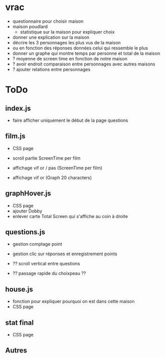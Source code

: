 # vrac
- questionnaire pour choisir maison
- maison poudlard
  - statistique sur la maison pour expliquer choix
- donner une explication sur la maison
- décrire les 3 personnages les plus vus de la maison
 - ou en fonction des réponses données celui qui ressemble le plus
- donner un graphe qui montre temps par personne et total de la maison
- ? moyenne de screen time en fonction de notre maison
- ? avoir endroit comparaison entre personnages avec autres maisons
- ? ajouter relations entre personnages

# ToDo
## index.js
- faire afficher uniquement le début de la page questions

## film.js
- CSS page
- scroll partie ScreenTime per film

- affichage vif or / pas (ScreenTime per film)
- affichage vif or (Graph 20 characters)

## graphHover.js
- CSS page
- ajouter Dobby
- enlever carte Total Screen qui s'affiche au coin à droite

## questions.js
- gestion comptage point
- gestion clic sur réponses et enregistrement points

- ?? scroll vertical entre questions
- ?? passage rapide du choixpeau ??

## house.js
- fonction pour expliquer pourquoi on est dans cette maison
- CSS page

## stat final
- CSS page

## Autres
